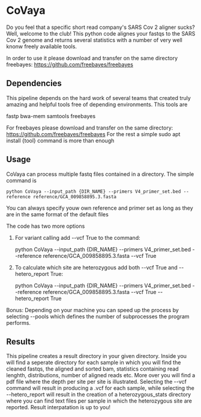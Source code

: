 # CoVaya
Do you feel that a specific short read company's SARS Cov 2 aligner sucks?Well, welcome to the club! This python code alignes your fastqs to the SARS Cov 2 genome and returns several statistics with a number of very well knonw freely available tools. 

In order to use it please download and transfer on the same directory freebayes: https://github.com/freebayes/freebayes

## Dependencies

This pipeline depends on the hard work of several teams that created truly amazing and helpful tools free of depending environments. This tools are 

  fastp
  bwa-mem
  samtools
  freebayes
  
  
 For freebayes please download and transfer on the same directory: https://github.com/freebayes/freebayes
 For the rest a simple sudo apt install {tool} command is more than enough

## Usage

CoVaya can process multiple fastq files contained in a directory. The simple command is

    python CoVaya --input_path {DIR_NAME} --primers V4_primer_set.bed --reference reference/GCA_009858895.3.fasta
    
    
You can always specify youw own reference and primer set as long as they are in the same format of the default files

The code has two more options
1. For variant calling add --vcf True to the command:
  
    python CoVaya --input_path {DIR_NAME} --primers V4_primer_set.bed --reference reference/GCA_009858895.3.fasta --vcf True
  
2. To calculate which site are heterozygous add both --vcf True and --hetero_report True:
  
    python CoVaya --input_path {DIR_NAME} --primers V4_primer_set.bed --reference reference/GCA_009858895.3.fasta --vcf True --hetero_report True

Bonus:
  Depending on your machine you can speed up the process by selecting --pools which defines the number of subprocesses the program performs. 

## Results

This pipeline creates a result directory in your given directory. Inside you will find a seperate directory for each sample in which you will find the cleaned fastqs, the aligned and sorted bam, statistics containing read lenghth, distributions, number of aligned reads etc. More over you will find a pdf file where the depth per site per site is illustrated. Selecting the --vcf command will result in producing a .vcf for each sample, while selecting the --hetero_report will result in the creation of a heterozygous_stats directory where you can find text files per sample in which the heterozygous site are reported. Result interpatation is up to you!  

